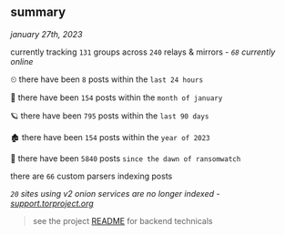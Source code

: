 
## summary
_january 27th, 2023_

currently tracking `131` groups across `240` relays & mirrors - _`68` currently online_

⏲ there have been `8` posts within the `last 24 hours`

🦈 there have been `154` posts within the `month of january`

🪐 there have been `795` posts within the `last 90 days`

🏚 there have been `154` posts within the `year of 2023`

🦕 there have been `5840` posts `since the dawn of ransomwatch`

there are `66` custom parsers indexing posts

_`20` sites using v2 onion services are no longer indexed - [support.torproject.org](https://support.torproject.org/onionservices/v2-deprecation/)_

> see the project [README](https://github.com/joshhighet/ransomwatch#ransomwatch--) for backend technicals

